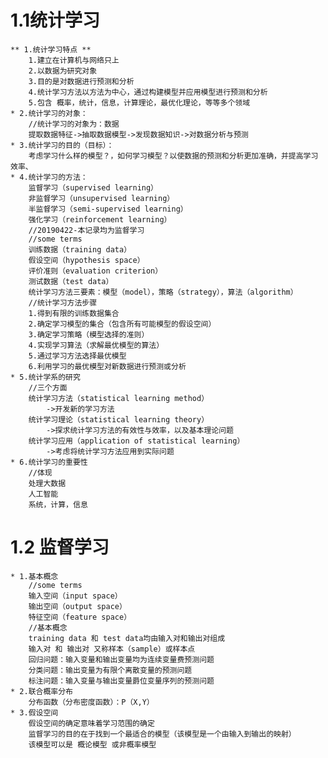 # 1.1统计学习
	** 1.统计学习特点 **
		1.建立在计算机与网络只上
		2.以数据为研究对象
		3.目的是对数据进行预测和分析
		4.统计学习方法以方法为中心，通过构建模型并应用模型进行预测和分析
		5.包含 概率，统计，信息，计算理论，最优化理论，等等多个领域
	* 2.统计学习的对象：
		//统计学习的对象为：数据
		提取数据特征->抽取数据模型->发现数据知识->对数据分析与预测
	* 3.统计学习的目的（目标）：
		考虑学习什么样的模型？，如何学习模型？以使数据的预测和分析更加准确，并提高学习效率、
	* 4.统计学习的方法：
		监督学习（supervised learning）
		非监督学习（unsupervised learning）
		半监督学习（semi-supervised learning）
		强化学习（reinforcement learning）
		//20190422-本记录均为监督学习
		//some terms
		训练数据（training data）
		假设空间（hypothesis space）
		评价准则（evaluation criterion）
		测试数据（test data）
		统计学习方法三要素：模型（model），策略（strategy），算法（algorithm）
		//统计学习方法步骤
		1.得到有限的训练数据集合
		2.确定学习模型的集合（包含所有可能模型的假设空间）
		3.确定学习策略（模型选择的准则）
		4.实现学习算法（求解最优模型的算法）
		5.通过学习方法选择最优模型
		6.利用学习的最优模型对新数据进行预测或分析
	* 5.统计学系的研究
		//三个方面
		统计学习方法（statistical learning method）
			->开发新的学习方法
		统计学习理论（statistical learning theory）
			->探求统计学习方法的有效性与效率，以及基本理论问题
		统计学习应用（application of statistical learning）
			->考虑将统计学习方法应用到实际问题
	* 6.统计学习的重要性
		//体现
		处理大数据
		人工智能
		系统，计算，信息
# 1.2 监督学习
	* 1.基本概念
		//some terms
		输入空间（input space）
		输出空间（output space）
		特征空间（feature space）
		//基本概念
		training data 和 test data均由输入对和输出对组成
		输入对 和 输出对 又称样本（sample）或样本点
		回归问题：输入变量和输出变量均为连续变量费预测问题
		分类问题：输出变量为有限个离散变量的预测问题
		标注问题：输入变量与输出变量爵位变量序列的预测问题
	* 2.联合概率分布
		分布函数（分布密度函数）：P（X,Y）
	* 3.假设空间 
		假设空间的确定意味着学习范围的确定
		监督学习的目的在于找到一个最适合的模型（该模型是一个由输入到输出的映射）
		该模型可以是 概论模型 或非概率模型

